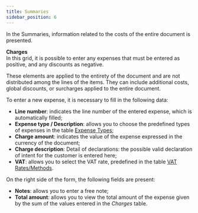 ```yaml
---
title: Summaries 
sidebar_position: 6
---
```


In the Summaries, information related to the costs of the entire document is presented.

**Charges**  
In this grid, it is possible to enter any expenses that must be entered as positive, and any discounts as negative.

These elements are applied to the entirety of the document and are not distributed among the lines of the items. They can include additional costs, global discounts, or surcharges applied to the entire document. 

To enter a new expense, it is necessary to fill in the following data:

- **Line number**: indicates the line number of the entered expense, which is automatically filled;
- **Expense type / Description**: allows you to choose the predefined types of expenses in the table [Expense Types](/docs/configurations/tables/general-settings/expenses-types/);
- **Charge amount**: indicates the value of the expense expressed in the currency of the document;
- **Charge description**: Detail of declarations: the possible valid declaration of intent for the customer is entered here;
- **VAT**: allows you to select the VAT rate, predefined in the table [VAT Rates/Methods](/docs/configurations/tables/finance/vat-rates/).

On the right side of the form, the following fields are present:

- **Notes**: allows you to enter a free note;
- **Total amount**: allows you to view the total amount of the expense given by the sum of the values entered in the *Charges* table.